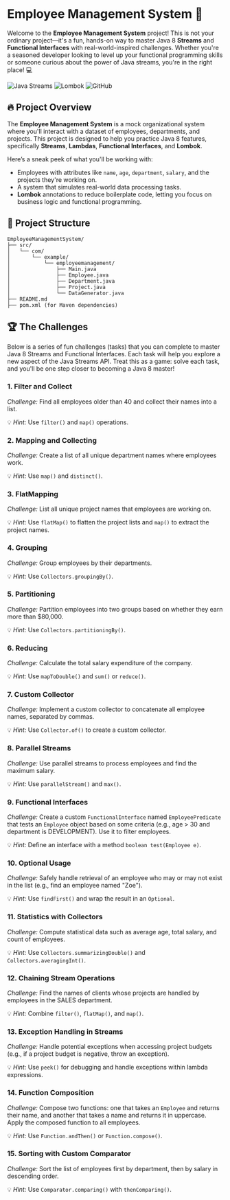 # Employee Management System 🚀

Welcome to the **Employee Management System** project! This is not your ordinary project—it's a fun, hands-on way to master Java 8 **Streams** and **Functional Interfaces** with real-world-inspired challenges. Whether you're a seasoned developer looking to level up your functional programming skills or someone curious about the power of Java streams, you're in the right place! 💻

![Java Streams](https://img.shields.io/badge/Java-Streams%20%26%20Functional%20Programming-blue) ![Lombok](https://img.shields.io/badge/Project-Lombok-orange) ![GitHub](https://img.shields.io/badge/Practice-Challenge%20Mode-brightgreen)

## 🔥 Project Overview

The **Employee Management System** is a mock organizational system where you'll interact with a dataset of employees, departments, and projects. This project is designed to help you practice Java 8 features, specifically **Streams**, **Lambdas**, **Functional Interfaces**, and **Lombok**.

Here’s a sneak peek of what you'll be working with:
- Employees with attributes like `name`, `age`, `department`, `salary`, and the projects they're working on.
- A system that simulates real-world data processing tasks.
- **Lombok** annotations to reduce boilerplate code, letting you focus on business logic and functional programming.

## 📂 Project Structure

```plaintext
EmployeeManagementSystem/
├── src/
│   └── com/
│       └── example/
│           └── employeemanagement/
│               ├── Main.java
│               ├── Employee.java
│               ├── Department.java
│               ├── Project.java
│               └── DataGenerator.java
├── README.md
├── pom.xml (for Maven dependencies)
```

## 🏆 The Challenges

Below is a series of fun challenges (tasks) that you can complete to master Java 8 Streams and Functional Interfaces. Each task will help you explore a new aspect of the Java Streams API. Treat this as a game: solve each task, and you'll be one step closer to becoming a Java 8 master!

### 1. Filter and Collect

*Challenge:* Find all employees older than 40 and collect their names into a list.

💡 *Hint:* Use `filter()` and `map()` operations.

### 2. Mapping and Collecting

*Challenge:* Create a list of all unique department names where employees work.

💡 *Hint:* Use `map()` and `distinct()`.

### 3. FlatMapping

*Challenge:* List all unique project names that employees are working on.

💡 *Hint:* Use `flatMap()` to flatten the project lists and `map()` to extract the project names.

### 4. Grouping

*Challenge:* Group employees by their departments.

💡 *Hint:* Use `Collectors.groupingBy()`.

### 5. Partitioning

*Challenge:* Partition employees into two groups based on whether they earn more than $80,000.

💡 *Hint:* Use `Collectors.partitioningBy()`.

### 6. Reducing

*Challenge:* Calculate the total salary expenditure of the company.

💡 *Hint:* Use `mapToDouble()` and `sum()` or `reduce()`.

### 7. Custom Collector

*Challenge:* Implement a custom collector to concatenate all employee names, separated by commas.

💡 *Hint:* Use `Collector.of()` to create a custom collector.

### 8. Parallel Streams

*Challenge:* Use parallel streams to process employees and find the maximum salary.

💡 *Hint:* Use `parallelStream()` and `max()`.

### 9. Functional Interfaces

*Challenge:* Create a custom `FunctionalInterface` named `EmployeePredicate` that tests an `Employee` object based on some criteria (e.g., age > 30 and department is DEVELOPMENT). Use it to filter employees.

💡 *Hint:* Define an interface with a method `boolean test(Employee e)`.

### 10. Optional Usage

*Challenge:* Safely handle retrieval of an employee who may or may not exist in the list (e.g., find an employee named "Zoe").

💡 *Hint:* Use `findFirst()` and wrap the result in an `Optional`.

### 11. Statistics with Collectors

*Challenge:* Compute statistical data such as average age, total salary, and count of employees.

💡 *Hint:* Use `Collectors.summarizingDouble()` and `Collectors.averagingInt()`.

### 12. Chaining Stream Operations

*Challenge:* Find the names of clients whose projects are handled by employees in the SALES department.

💡 *Hint:* Combine `filter()`, `flatMap()`, and `map()`.

### 13. Exception Handling in Streams

*Challenge:* Handle potential exceptions when accessing project budgets (e.g., if a project budget is negative, throw an exception).

💡 *Hint:* Use `peek()` for debugging and handle exceptions within lambda expressions.

### 14. Function Composition

*Challenge:* Compose two functions: one that takes an `Employee` and returns their name, and another that takes a name and returns it in uppercase. Apply the composed function to all employees.

💡 *Hint:* Use `Function.andThen()` or `Function.compose()`.

### 15. Sorting with Custom Comparator

*Challenge:* Sort the list of employees first by department, then by salary in descending order.

💡 *Hint:* Use `Comparator.comparing()` with `thenComparing()`.
